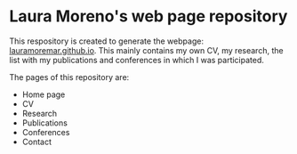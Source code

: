 # Laura Moreno's web page repository

This respository is created to generate the webpage: [lauramoremar.github.io](http://lauramoremar.github.io).
This mainly contains my own CV, my research, the list with my publications and conferences in which I was participated.

The pages of this repository are:

* Home page
* CV
* Research
* Publications
* Conferences
* Contact


